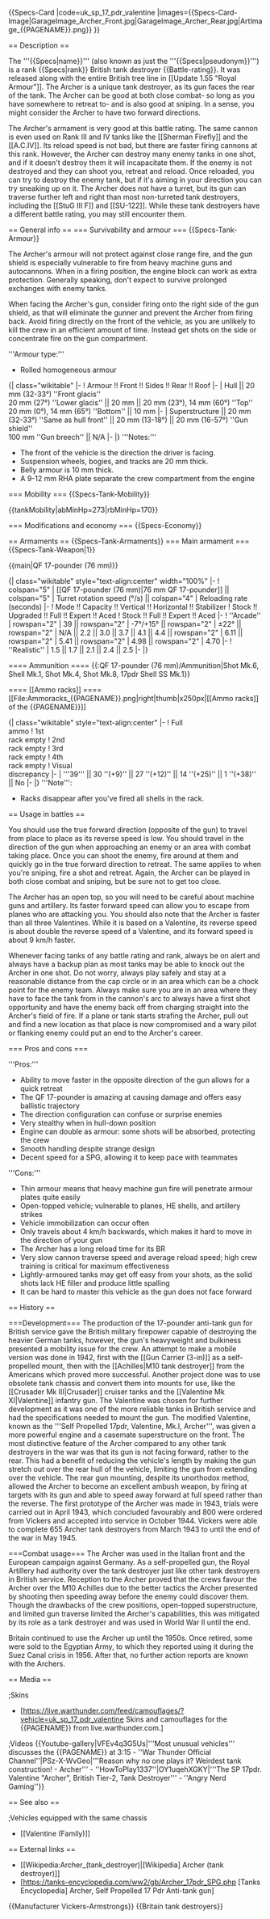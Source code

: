 {{Specs-Card
|code=uk_sp_17_pdr_valentine
|images={{Specs-Card-Image|GarageImage_Archer_Front.jpg|GarageImage_Archer_Rear.jpg|ArtImage_{{PAGENAME}}.png}}
}}

== Description ==
<!-- ''In the description, the first part should be about the history of the creation and combat usage of the vehicle, as well as its key features. In the second part, tell the reader about the ground vehicle in the game. Insert a screenshot of the vehicle, so that if the novice player does not remember the vehicle by name, he will immediately understand what kind of vehicle the article is talking about.'' -->
The '''{{Specs|name}}''' (also known as just the '''{{Specs|pseudonym}}''') is a rank {{Specs|rank}} British tank destroyer {{Battle-rating}}. It was released along with the entire British tree line in [[Update 1.55 "Royal Armour"]]. The Archer is a unique tank destroyer, as its gun faces the rear of the tank. The Archer can be good at both close combat- so long as you have somewhere to retreat to- and is also good at sniping. In a sense, you might consider the Archer to have two forward directions.

The Archer's armament is very good at this battle rating. The same cannon is even used on Rank III and IV tanks like the [[Sherman Firefly]] and the [[A.C.IV]]. Its reload speed is not bad, but there are faster firing cannons at this rank. However, the Archer can destroy many enemy tanks in one shot, and if it doesn't destroy them it will incapacitate them. If the enemy is not destroyed and they can shoot you, retreat and reload. Once reloaded, you can try to destroy the enemy tank, but if it's aiming in your direction you can try sneaking up on it. The Archer does not have a turret, but its gun can traverse further left and right than most non-turreted tank destroyers, including the [[StuG III F]] and [[SU-122]]. While these tank destroyers have a different battle rating, you may still encounter them.

== General info ==
=== Survivability and armour ===
{{Specs-Tank-Armour}}
<!-- ''Describe armour protection. Note the most well protected and key weak areas. Appreciate the layout of modules as well as the number and location of crew members. Is the level of armour protection sufficient, is the placement of modules helpful for survival in combat? If necessary use a visual template to indicate the most secure and weak zones of the armour.'' -->

The Archer's armour will not protect against close range fire, and the gun shield is especially vulnerable to fire from heavy machine guns and autocannons. When in a firing position, the engine block can work as extra protection. Generally speaking, don't expect to survive prolonged exchanges with enemy tanks.

When facing the Archer's gun, consider firing onto the right side of the gun shield, as that will eliminate the gunner and prevent the Archer from firing back. Avoid firing directly on the front of the vehicle, as you are unlikely to kill the crew in an efficient amount of time. Instead get shots on the side or concentrate fire on the gun compartment.

'''Armour type:'''

* Rolled homogeneous armour

{| class="wikitable"
|-
! Armour !! Front !! Sides !! Rear !! Roof
|-
| Hull || 20 mm (32-33°) ''Front glacis'' <br> 20 mm (27°) ''Lower glacis'' || 20 mm || 20 mm (23°), 14 mm (60°) ''Top'' <br> 20 mm (0°), 14 mm (65°) ''Bottom'' || 10 mm
|-
| Superstructure || 20 mm (32-33°) ''Same as hull front'' || 20 mm (13-18°) || 20 mm (16-57°) ''Gun shield'' <br> 100 mm ''Gun breech'' || N/A
|-
|}
'''Notes:'''

* The front of the vehicle is the direction the driver is facing.
* Suspension wheels, bogies, and tracks are 20 mm thick.
* Belly armour is 10 mm thick.
* A 9-12 mm RHA plate separate the crew compartment from the engine

=== Mobility ===
{{Specs-Tank-Mobility}}
<!-- ''Write about the mobility of the ground vehicle. Estimate the specific power and manoeuvrability, as well as the maximum speed forwards and backwards.'' -->

{{tankMobility|abMinHp=273|rbMinHp=170}}

=== Modifications and economy ===
{{Specs-Economy}}

== Armaments ==
{{Specs-Tank-Armaments}}
=== Main armament ===
{{Specs-Tank-Weapon|1}}
<!-- ''Give the reader information about the characteristics of the main gun. Assess its effectiveness in a battle based on the reloading speed, ballistics and the power of shells. Do not forget about the flexibility of the fire, that is how quickly the cannon can be aimed at the target, open fire on it and aim at another enemy. Add a link to the main article on the gun: <code><nowiki>{{main|Name of the weapon}}</nowiki></code>. Describe in general terms the ammunition available for the main gun. Give advice on how to use them and how to fill the ammunition storage.'' -->
{{main|QF 17-pounder (76 mm)}}

{| class="wikitable" style="text-align:center" width="100%"
|-
! colspan="5" | [[QF 17-pounder (76 mm)|76 mm QF 17-pounder]] || colspan="5" | Turret rotation speed (°/s) || colspan="4" | Reloading rate (seconds)
|-
! Mode !! Capacity !! Vertical !! Horizontal !! Stabilizer
! Stock !! Upgraded !! Full !! Expert !! Aced
! Stock !! Full !! Expert !! Aced
|-
! ''Arcade''
| rowspan="2" | 39 || rowspan="2" | -7°/+15° || rowspan="2" | ±22° || rowspan="2" | N/A || 2.2 || 3.0 || 3.7 || 4.1 || 4.4 || rowspan="2" | 6.11 || rowspan="2" | 5.41 || rowspan="2" | 4.98 || rowspan="2" | 4.70
|-
! ''Realistic''
| 1.5 || 1.7 || 2.1 || 2.4 || 2.5
|-
|}

==== Ammunition ====
{{:QF 17-pounder (76 mm)/Ammunition|Shot Mk.6, Shell Mk.1, Shot Mk.4, Shot Mk.8, 17pdr Shell SS Mk.1}}

==== [[Ammo racks]] ====
[[File:Ammoracks_{{PAGENAME}}.png|right|thumb|x250px|[[Ammo racks]] of the {{PAGENAME}}]]
<!-- '''Last updated: 1.101.0.109''' -->
{| class="wikitable" style="text-align:center"
|-
! Full<br>ammo
! 1st<br>rack empty
! 2nd<br>rack empty
! 3rd<br>rack empty
! 4th<br>rack empty
! Visual<br>discrepancy
|-
| '''39''' || 30&nbsp;''(+9)'' || 27&nbsp;''(+12)'' || 14&nbsp;''(+25)'' || 1&nbsp;''(+38)'' || No
|-
|}
'''Note''':

* Racks disappear after you've fired all shells in the rack.

== Usage in battles ==
<!-- ''Describe the tactics of playing in the vehicle, the features of using vehicles in the team and advice on tactics. Refrain from creating a "guide" - do not impose a single point of view but instead give the reader food for thought. Describe the most dangerous enemies and give recommendations on fighting them. If necessary, note the specifics of the game in different modes (AB, RB, SB).'' -->
You should use the true forward direction (opposite of the gun) to travel from place to place as its reverse speed is low. You should travel in the direction of the gun when approaching an enemy or an area with combat taking place. Once you can shoot the enemy, fire around at them and quickly go in the true forward direction to retreat. The same applies to when you're sniping, fire a shot and retreat. Again, the Archer can be played in both close combat and sniping, but be sure not to get too close.

The Archer has an open top, so you will need to be careful about machine guns and artillery. Its faster forward speed can allow you to escape from planes who are attacking you. You should also note that the Archer is faster than all three Valentines. While it is based on a Valentine, its reverse speed is about double the reverse speed of a Valentine, and its forward speed is about 9 km/h faster.

Whenever facing tanks of any battle rating and rank, always be on alert and always have a backup plan as most tanks may be able to knock out the Archer in one shot. Do not worry, always play safely and stay at a reasonable distance from the cap circle or in an area which can be a chock point for the enemy team. Always make sure you are in an area where they have to face the tank from in the cannon's arc to always have a first shot opportunity and have the enemy back off from charging straight into the Archer's field of fire. If a plane or tank starts strafing the Archer, pull out and find a new location as that place is now compromised and a wary pilot or flanking enemy could put an end to the Archer's career.

=== Pros and cons ===
<!-- ''Summarise and briefly evaluate the vehicle in terms of its characteristics and combat effectiveness. Mark its pros and cons in a bulleted list. Try not to use more than 6 points for each of the characteristics. Avoid using categorical definitions such as "bad", "good" and the like - use substitutions with softer forms such as "inadequate" and "effective".'' -->

'''Pros:'''

* Ability to move faster in the opposite direction of the gun allows for a quick retreat
* The QF 17-pounder is amazing at causing damage and offers easy ballistic trajectory
* The direction configuration can confuse or surprise enemies
* Very stealthy when in hull-down position
* Engine can double as armour: some shots will be absorbed, protecting the crew
* Smooth handling despite strange design
* Decent speed for a SPG, allowing it to keep pace with teammates

'''Cons:'''

* Thin armour means that heavy machine gun fire will penetrate armour plates quite easily
* Open-topped vehicle; vulnerable to planes, HE shells, and artillery strikes
* Vehicle immobilization can occur often
* Only travels about 4 km/h backwards, which makes it hard to move in the direction of your gun
* The Archer has a long reload time for its BR
* Very slow cannon traverse speed and average reload speed; high crew training is critical for maximum effectiveness
* Lightly-armoured tanks may get off easy from your shots, as the solid shots lack HE filler and produce little spalling
* It can be hard to master this vehicle as the gun does not face forward

== History ==
<!-- ''Describe the history of the creation and combat usage of the vehicle in more detail than in the introduction. If the historical reference turns out to be too long, take it to a separate article, taking a link to the article about the vehicle and adding a block "/History" (example: <nowiki>https://wiki.warthunder.com/(Vehicle-name)/History</nowiki>) and add a link to it here using the <code>main</code> template. Be sure to reference text and sources by using <code><nowiki><ref></ref></nowiki></code>, as well as adding them at the end of the article with <code><nowiki><references /></nowiki></code>. This section may also include the vehicle's dev blog entry (if applicable) and the in-game encyclopedia description (under <code><nowiki>=== In-game description ===</nowiki></code>, also if applicable).'' -->

===Development===
The production of the 17-pounder anti-tank gun for British service gave the British military firepower capable of destroying the heavier German tanks, however, the gun's heavyweight and bulkiness presented a mobility issue for the crew. An attempt to make a mobile version was done in 1942, first with the [[Gun Carrier (3-in)]] as a self-propelled mount, then with the [[Achilles|M10 tank destroyer]] from the Americans which proved more successful. Another project done was to use obsolete tank chassis and convert them into mounts for use, like the [[Crusader Mk III|Crusader]] cruiser tanks and the [[Valentine Mk XI|Valentine]] infantry gun. The Valentine was chosen for further development as it was one of the more reliable tanks in British service and had the specifications needed to mount the gun. The modified Valentine, known as the '''Self Propelled 17pdr, Valentine, Mk.I, Archer''', was given a more powerful engine and a casemate superstructure on the front. The most distinctive feature of the Archer compared to any other tank destroyers in the war was that its gun is not facing forward, rather to the rear. This had a benefit of reducing the vehicle's length by making the gun stretch out over the rear hull of the vehicle, limiting the gun from extending over the vehicle. The rear gun mounting, despite its unorthodox method, allowed the Archer to become an excellent ambush weapon, by firing at targets with its gun and able to speed away forward at full speed rather than the reverse. The first prototype of the Archer was made in 1943, trials were carried out in April 1943, which concluded favourably and 800 were ordered from Vickers and accepted into service in October 1944. Vickers were able to complete 655 Archer tank destroyers from March 1943 to until the end of the war in May 1945.

===Combat usage===
The Archer was used in the Italian front and the European campaign against Germany. As a self-propelled gun, the Royal Artillery had authority over the tank destroyer just like other tank destroyers in British service. Reception to the Archer proved that the crews favour the Archer over the M10 Achilles due to the better tactics the Archer presented by shooting then speeding away before the enemy could discover them. Though the drawbacks of the crew positions, open-topped superstructure, and limited gun traverse limited the Archer's capabilities, this was mitigated by its role as a tank destroyer and was used in World War II until the end.

Britain continued to use the Archer up until the 1950s. Once retired, some were sold to the Egyptian Army, to which they reported using it during the Suez Canal crisis in 1956. After that, no further action reports are known with the Archers.

== Media ==
<!-- ''Excellent additions to the article would be video guides, screenshots from the game, and photos.'' -->

;Skins

* [https://live.warthunder.com/feed/camouflages/?vehicle=uk_sp_17_pdr_valentine Skins and camouflages for the {{PAGENAME}} from live.warthunder.com.]

;Videos
{{Youtube-gallery|VFEv4q3G5Us|'''Most unusual vehicles''' discusses the {{PAGENAME}} at 3:15 - ''War Thunder Official Channel''|PSz-X-WvGeo|'''Reason why no one plays it? Weirdest tank construction! - Archer''' - ''HowToPlay1337''|OY1uqehXGKY|'''The SP 17pdr. Valentine "Archer", British Tier-2, Tank Destroyer''' - ''Angry Nerd Gaming''}}

== See also ==
<!-- ''Links to the articles on the War Thunder Wiki that you think will be useful for the reader, for example:''
* ''reference to the series of the vehicles;''
* ''links to approximate analogues of other nations and research trees.'' -->

;Vehicles equipped with the same chassis

* [[Valentine (Family)]]


== External links ==
<!-- ''Paste links to sources and external resources, such as:''
* ''topic on the official game forum;''
* ''other literature.'' -->

* [[Wikipedia:Archer_(tank_destroyer)|[Wikipedia] Archer (tank destroyer)]]
* [https://tanks-encyclopedia.com/ww2/gb/Archer_17pdr_SPG.php <nowiki>[Tanks Encyclopedia]</nowiki> Archer, Self Propelled 17 Pdr Anti-tank gun]

{{Manufacturer Vickers-Armstrongs}}
{{Britain tank destroyers}}